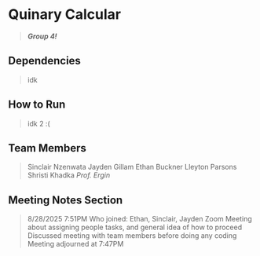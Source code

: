 # Quinary Calcular
> ***Group 4!***

## Dependencies
> idk

## How to Run
> idk 2 :(


## Team Members
> Sinclair Nzenwata
> Jayden Gillam
> Ethan Buckner
> Lleyton Parsons
> Shristi Khadka
> *Prof. Ergin*



## Meeting Notes Section
> 8/28/2025 7:51PM
> Who joined: Ethan, Sinclair, Jayden
> Zoom Meeting about assigning people tasks, and general idea of how to proceed
> Discussed meeting with team members before doing any coding
> Meeting adjourned at 7:47PM

